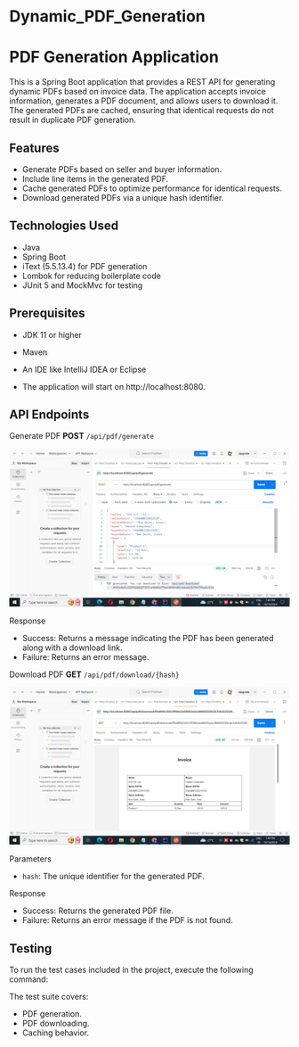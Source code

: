 # Dynamic_PDF_Generation
# PDF Generation Application

This is a Spring Boot application that provides a REST API for generating dynamic PDFs based on invoice data. The application accepts invoice information, generates a PDF document, and allows users to download it. The generated PDFs are cached, ensuring that identical requests do not result in duplicate PDF generation.

## Features

- Generate PDFs based on seller and buyer information.
- Include line items in the generated PDF.
- Cache generated PDFs to optimize performance for identical requests.
- Download generated PDFs via a unique hash identifier.

## Technologies Used

- Java
- Spring Boot
- iText (5.5.13.4) for PDF generation
- Lombok for reducing boilerplate code
- JUnit 5 and MockMvc for testing

## Prerequisites

- JDK 11 or higher
- Maven
- An IDE like IntelliJ IDEA or Eclipse


- The application will start on http://localhost:8080.

## API Endpoints
Generate PDF
 **POST** `/api/pdf/generate`

![Request](https://github.com/kishorethalisetty/Dynamic_PDF_Generation/blob/main/InvoiceRequest.png)
 
Response

- Success: Returns a message indicating the PDF has been generated along with a download link.
- Failure: Returns an error message.

Download PDF
**GET** `/api/pdf/download/{hash}`

![Response](https://github.com/kishorethalisetty/Dynamic_PDF_Generation/blob/main/InvoiceResponse.png)

Parameters

- `hash`: The unique identifier for the generated PDF.

Response

- Success: Returns the generated PDF file.
- Failure: Returns an error message if the PDF is not found.

## Testing
To run the test cases included in the project, execute the following command:

 The test suite covers:

- PDF generation.
- PDF downloading.
- Caching behavior.
